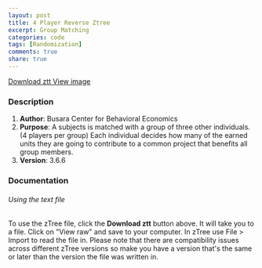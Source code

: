 ```yaml
---
layout: post
title: 4 Player Reverse Ztree
excerpt: Group Matching
categories: code
tags: [Randomization]
comments: true
share: true
---
```



<div class="btn-group">
 <a href="https://github.com/busaracenter/ztree/tree/master/_site/CodeSnippets/HabitsofVirtue" class="btn">Download ztt </a>
 <a href="https://github.com/busaracenter/ztree/blob/master/_site/images/CPRScreenNoRules.png" class="btn">View image</a>
</div>



### Description

1. **Author**: Busara Center for Behavioral Economics 
2. **Purpose**: A subjects is matched with a group of three other individuals. (4 players per group) Each individual decides how many of the earned units they are going to contribute to a common project that benefits all group members.
3. **Version**: 3.6.6


### Documentation

###### Using the text file

To use the zTree file, click the **Download ztt** button above. It will take you to a file. Click on "View raw" and save to your computer. In zTree use File > Import to read the file in. Please note that there are compatibility issues across different zTree versions so make you have a version that's the same or later than the version the file was written in.




